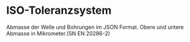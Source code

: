 # ISO-Toleranzsystem
Abmasse der Welle und Bohrungen im JSON Format. Obere und untere Abmasse in Mikrometer.(SN EN 20286-2)
